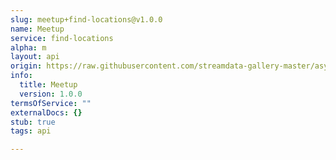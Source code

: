 ```yaml
---
slug: meetup+find-locations@v1.0.0
name: Meetup
service: find-locations
alpha: m
layout: api
origin: https://raw.githubusercontent.com/streamdata-gallery-master/asyncapi/master/_listings/meetup/meetup-find-locations-stream-async.md
info:
  title: Meetup
  version: 1.0.0
termsOfService: ""
externalDocs: {}
stub: true
tags: api

---
```

